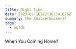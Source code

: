 ```yaml
---
title: Night Time
date: 2023-03-16T12:16:54.626Z
summary: the Knickerbockers?
tags:
  - words
---
```


When You Coming Home?